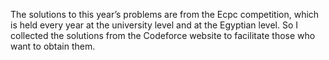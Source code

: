 The solutions to this year’s problems are from the Ecpc competition, which is held every year at the university level and at the Egyptian level. So I collected the solutions from the Codeforce website to facilitate those who want to obtain them.
